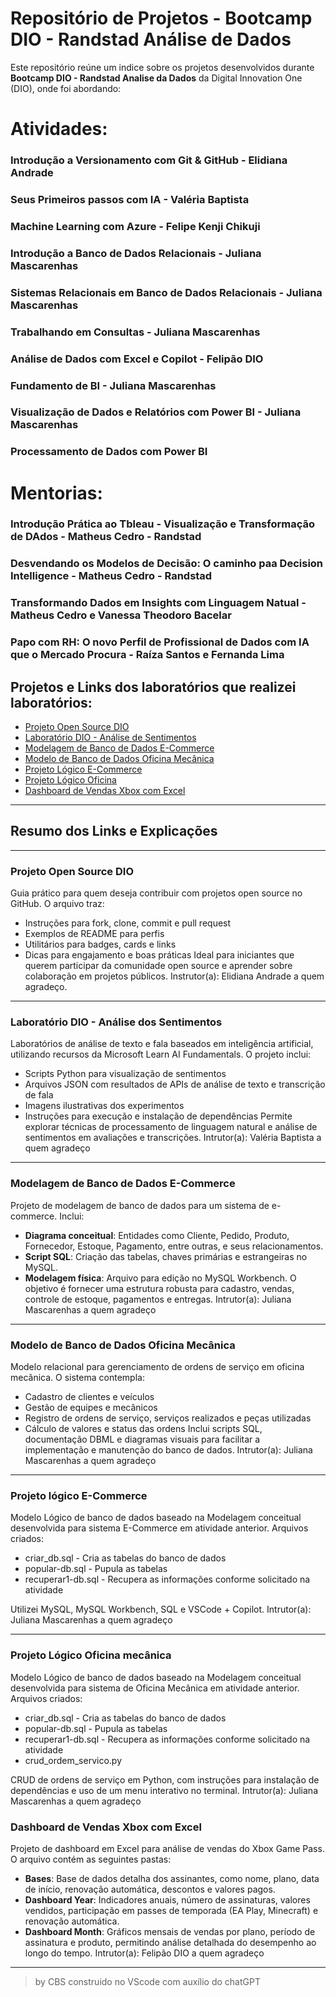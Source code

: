 
# Repositório de Projetos - Bootcamp DIO - Randstad Análise de Dados

Este repositório reúne um indice sobre os projetos desenvolvidos durante **Bootcamp DIO - Randstad Analise da Dados** da Digital Innovation One (DIO), onde foi abordando:

# Atividades:
### Introdução a Versionamento com Git & GitHub - Elidiana Andrade
### Seus Primeiros passos com IA - Valéria Baptista
### Machine Learning com Azure - Felipe Kenji Chikuji
### Introdução a Banco de Dados Relacionais - Juliana Mascarenhas
### Sistemas Relacionais em Banco de Dados Relacionais - Juliana Mascarenhas
### Trabalhando em Consultas - Juliana Mascarenhas
### Análise de Dados com Excel e Copilot - Felipão DIO
### Fundamento de BI - Juliana Mascarenhas
### Visualização de Dados e Relatórios com Power BI - Juliana Mascarenhas
### Processamento de Dados com Power BI

# Mentorias:
### Introdução Prática ao Tbleau - Visualização e Transformação de DAdos - Matheus Cedro  - Randstad
### Desvendando os Modelos de Decisão: O caminho paa Decision Intelligence - Matheus Cedro - Randstad
### Transformando Dados em Insights com Linguagem Natual - Matheus Cedro e Vanessa Theodoro Bacelar
### Papo com RH: O novo Perfil de Profissional de Dados com IA que o Mercado Procura - Raíza Santos e Fernanda Lima

## Projetos e Links dos laboratórios que realizei laboratórios:

- [Projeto Open Source DIO](https://github.com/Claudio-Sanches/dio-lab-open-source/blob/main/community/Claudio-Sanches)
- [Laboratório DIO - Análise de Sentimentos](https://github.com/Claudio-Sanches/Laboratorio-DIO-Analise-de-Sentimentos.git)
- [Modelagem de Banco de Dados E-Commerce](https://github.com/Claudio-Sanches/ecommerce.git)
- [Modelo de Banco de Dados Oficina Mecânica](https://github.com/Claudio-Sanches/Oficina.git)
- [Projeto Lógico E-Commerce](https://github.com/Claudio-Sanches/Dashboard-excel.git)
- [Projeto Lógico Oficina](https://github.com/Claudio-Sanches/Projeto-logico-oficina.git)
- [Dashboard de Vendas Xbox com Excel](https://github.com/Claudio-Sanches/Dashboard-excel.git)

---

## Resumo dos Links e Explicações

---

### Projeto Open Source DIO
Guia prático para quem deseja contribuir com projetos open source no GitHub. O arquivo traz:
- Instruções para fork, clone, commit e pull request
- Exemplos de README para perfis
- Utilitários para badges, cards e links
- Dicas para engajamento e boas práticas
Ideal para iniciantes que querem participar da comunidade open source e aprender sobre colaboração em projetos públicos.
Instrutor(a): Elidiana Andrade a quem agradeço.

---

### Laboratório DIO - Análise dos Sentimentos
Laboratórios de análise de texto e fala baseados em inteligência artificial, utilizando recursos da Microsoft Learn AI Fundamentals. O projeto inclui:
- Scripts Python para visualização de sentimentos
- Arquivos JSON com resultados de APIs de análise de texto e transcrição de fala
- Imagens ilustrativas dos experimentos
- Instruções para execução e instalação de dependências
Permite explorar técnicas de processamento de linguagem natural e análise de sentimentos em avaliações e transcrições.
Intrutor(a): Valéria Baptista a quem agradeço

---

### Modelagem de Banco de Dados E-Commerce
Projeto de modelagem de banco de dados para um sistema de e-commerce. Inclui:
- **Diagrama conceitual**: Entidades como Cliente, Pedido, Produto, Fornecedor, Estoque, Pagamento, entre outras, e seus relacionamentos.
- **Script SQL**: Criação das tabelas, chaves primárias e estrangeiras no MySQL.
- **Modelagem física**: Arquivo para edição no MySQL Workbench.
O objetivo é fornecer uma estrutura robusta para cadastro, vendas, controle de estoque, pagamentos e entregas.
Intrutor(a): Juliana Mascarenhas a quem agradeço

---

### Modelo de Banco de Dados Oficina Mecânica
Modelo relacional para gerenciamento de ordens de serviço em oficina mecânica. O sistema contempla:
- Cadastro de clientes e veículos
- Gestão de equipes e mecânicos
- Registro de ordens de serviço, serviços realizados e peças utilizadas
- Cálculo de valores e status das ordens
Inclui scripts SQL, documentação DBML e diagramas visuais para facilitar a implementação e manutenção do banco de dados.
Intrutor(a): Juliana Mascarenhas a quem agradeço

---

### Projeto lógico E-Commerce
Modelo Lógico de banco de dados baseado na Modelagem conceitual desenvolvida para sistema E-Commerce em atividade anterior. Arquivos criados:

- criar_db.sql - Cria as tabelas do banco de dados
- popular-db.sql - Pupula as tabelas
- recuperar1-db.sql - Recupera as informações conforme solicitado na atividade

Utilizei MySQL, MySQL Workbench, SQL e VSCode + Copilot.
Intrutor(a): Juliana Mascarenhas a quem agradeço

---

### Projeto Lógico Oficina mecânica
Modelo Lógico de banco de dados baseado na Modelagem conceitual desenvolvida para sistema de Oficina Mecânica em atividade anterior. Arquivos criados:

- criar_db.sql - Cria as tabelas do banco de dados
- popular-db.sql - Pupula as tabelas
- recuperar1-db.sql - Recupera as informações conforme solicitado na atividade
- crud_ordem_servico.py

CRUD de ordens de serviço em Python, com instruções para instalação de dependências e uso de um menu interativo no terminal.
Intrutor(a): Juliana Mascarenhas a quem agradeço

### Dashboard de Vendas Xbox com Excel
Projeto de dashboard em Excel para análise de vendas do Xbox Game Pass. O arquivo contém as seguintes pastas:
- **Bases**: Base de dados detalha dos assinantes, como nome, plano, data de início, renovação automática, descontos e valores pagos.
- **Dashboard Year**: Indicadores anuais, número de assinaturas, valores vendidos, participação em passes de temporada (EA Play, Minecraft) e renovação automática.
- **Dashboard Month**: Gráficos mensais de vendas por plano, período de assinatura e produto, permitindo análise detalhada do desempenho ao longo do tempo.
Intrutor(a): Felipão DIO a quem agradeço

---

> by CBS construido no VScode com auxílio do chatGPT

